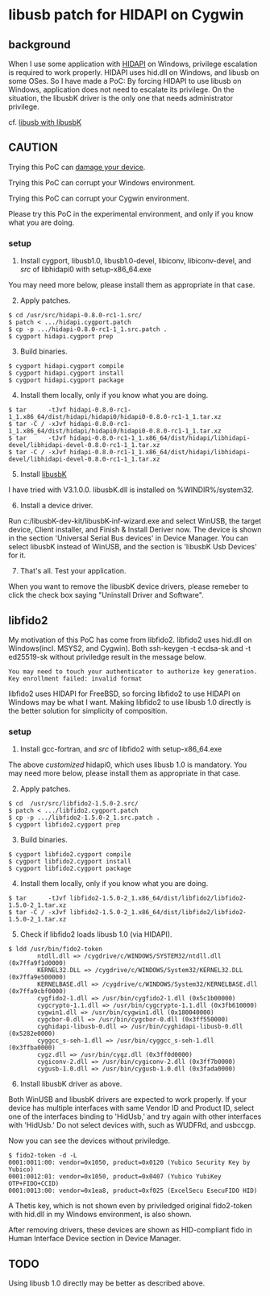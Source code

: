 # libusb patch for HIDAPI on Cygwin

## background

When I use some application with
[HIDAPI](https://github.com/libusb/hidapi) on Windows, privilege
escalation is required to work properly. HIDAPI uses hid.dll on
Windows, and libusb on some OSes. So I have made a PoC: By forcing
HIDAPI to use libusb on Windows, application does not need to escalate
its privilege. On the situation, the libusbK driver is the only one
that needs administrator privilege.

cf. [libusb with libusbK](https://github.com/libusb/libusb/wiki/FAQ#libusbwin32_libusbK_and_libusb_project)

## CAUTION

Trying this PoC can [damage your device](https://github.com/libusb/hidapi/issues/105).

Trying this PoC can corrupt your Windows environment.

Trying this PoC can corrupt your Cygwin environment.

Please try this PoC in the experimental environment, and only if you
know what you are doing.

### setup

1. Install cygport, libusb1.0, libusb1.0-devel, libiconv,
 libiconv-devel, and *src* of libhidapi0 with setup-x86_64.exe

You may need more below, please install them as appropriate in that
case.

2. Apply patches.

```
$ cd /usr/src/hidapi-0.8.0-rc1-1.src/
$ patch < .../hidapi.cygport.patch
$ cp -p .../hidapi-0.8.0-rc1-1_1.src.patch .
$ cygport hidapi.cygport prep 
```

3. Build binaries.

```
$ cygport hidapi.cygport compile
$ cygport hidapi.cygport install
$ cygport hidapi.cygport package
```

4. Install them locally, only if you know what you are doing.

```
$ tar      -tJvf hidapi-0.8.0-rc1-1_1.x86_64/dist/hidapi/hidapi0/hidapi0-0.8.0-rc1-1_1.tar.xz
$ tar -C / -xJvf hidapi-0.8.0-rc1-1_1.x86_64/dist/hidapi/hidapi0/hidapi0-0.8.0-rc1-1_1.tar.xz
$ tar      -tJvf hidapi-0.8.0-rc1-1_1.x86_64/dist/hidapi/libhidapi-devel/libhidapi-devel-0.8.0-rc1-1_1.tar.xz
$ tar -C / -xJvf hidapi-0.8.0-rc1-1_1.x86_64/dist/hidapi/libhidapi-devel/libhidapi-devel-0.8.0-rc1-1_1.tar.xz
```

5. Install [libusbK](https://sourceforge.net/projects/libusbk/files/libusbK-release/)

I have tried with V3.1.0.0. libusbK.dll is installed on %WINDIR%/system32.

6. Install a device driver.

Run c:/libusbK-dev-kit/libusbK-inf-wizard.exe and select WinUSB, the
target device, Client installer, and Finish & Install Deriver now. The
device is shown in the section 'Universal Serial Bus devices' in
Device Manager. You can select libusbK instead of WinUSB, and the
section is 'libusbK Usb Devices' for it.

7. That's all. Test your application.

When you want to remove the libusbK device drivers, please remeber to
click the check box saying "Uninstall Driver and Software".


## libfido2

My motivation of this PoC has come from libfido2. libfido2 uses
hid.dll on Windows(incl. MSYS2, and Cygwin). Both ssh-keygen -t
ecdsa-sk and -t ed25519-sk without priviledge result in the message
below.

```
You may need to touch your authenticator to authorize key generation.
Key enrollment failed: invalid format
```

libfido2 uses HIDAPI for FreeBSD, so forcing libfido2 to use HIDAPI on
Windows may be what I want. Making libfido2 to use libusb 1.0 directly
is the better solution for simplicity of composition.

### setup

1. Install gcc-fortran, and *src* of libfido2 with setup-x86_64.exe

The above *customized* hidapi0, which uses libusb 1.0 is
mandatory. You may need more below, please install them as appropriate
in that case.

2. Apply patches.

```
$ cd  /usr/src/libfido2-1.5.0-2.src/
$ patch < .../libfido2.cygport.patch
$ cp -p .../libfido2-1.5.0-2_1.src.patch .
$ cygport libfido2.cygport prep 
```

3. Build binaries.

```
$ cygport libfido2.cygport compile
$ cygport libfido2.cygport install
$ cygport libfido2.cygport package
```

4. Install them locally, only if you know what you are doing.

```
$ tar      -tJvf libfido2-1.5.0-2_1.x86_64/dist/libfido2/libfido2-1.5.0-2_1.tar.xz
$ tar -C / -xJvf libfido2-1.5.0-2_1.x86_64/dist/libfido2/libfido2-1.5.0-2_1.tar.xz
```

5. Check if libfido2 loads libusb 1.0 (via HIDAPI).

```
$ ldd /usr/bin/fido2-token
        ntdll.dll => /cygdrive/c/WINDOWS/SYSTEM32/ntdll.dll (0x7ffa9f1d0000)
        KERNEL32.DLL => /cygdrive/c/WINDOWS/System32/KERNEL32.DLL (0x7ffa9e500000)
        KERNELBASE.dll => /cygdrive/c/WINDOWS/System32/KERNELBASE.dll (0x7ffa9cbf0000)
        cygfido2-1.dll => /usr/bin/cygfido2-1.dll (0x5c1b00000)
        cygcrypto-1.1.dll => /usr/bin/cygcrypto-1.1.dll (0x3fb610000)
        cygwin1.dll => /usr/bin/cygwin1.dll (0x180040000)
        cygcbor-0.dll => /usr/bin/cygcbor-0.dll (0x3ff550000)
        cyghidapi-libusb-0.dll => /usr/bin/cyghidapi-libusb-0.dll (0x5282e0000)
        cyggcc_s-seh-1.dll => /usr/bin/cyggcc_s-seh-1.dll (0x3ffba0000)
        cygz.dll => /usr/bin/cygz.dll (0x3ff0d0000)
        cygiconv-2.dll => /usr/bin/cygiconv-2.dll (0x3ff7b0000)
        cygusb-1.0.dll => /usr/bin/cygusb-1.0.dll (0x3fada0000)
```

6. Install libusbK driver as above.

Both WinUSB and libusbK drivers are expected to work properly. If your
device has multiple interfaces with same Vendor ID and Product ID,
select one of the interfaces binding to 'HidUsb,' and try again with
other interfaces with 'HidUsb.' Do not select devices with, such as
WUDFRd, and usbccgp.

Now you can see the devices without priviledge.

```
$ fido2-token -d -L
0001:0011:00: vendor=0x1050, product=0x0120 (Yubico Security Key by Yubico)
0001:0012:01: vendor=0x1050, product=0x0407 (Yubico YubiKey OTP+FIDO+CCID)
0001:0013:00: vendor=0x1ea8, product=0xf025 (ExcelSecu EsecuFIDO HID)
```

A Thetis key, which is not shown even by priviledged original
fido2-token with hid.dll in my Windows environment, is also shown.

After removing drivers, these devices are shown as HID-compliant fido
in Human Interface Device section in Device Manager.

## TODO

Using libusb 1.0 directly may be better as described above.
